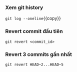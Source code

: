 ### Xem git history
`git log --oneline`{{copy}}

### Revert commit đầu tiên
`git revert <commit_id>`

### Revert 3 commits gần nhất
`git revert HEAD~2...HEAD~5`

